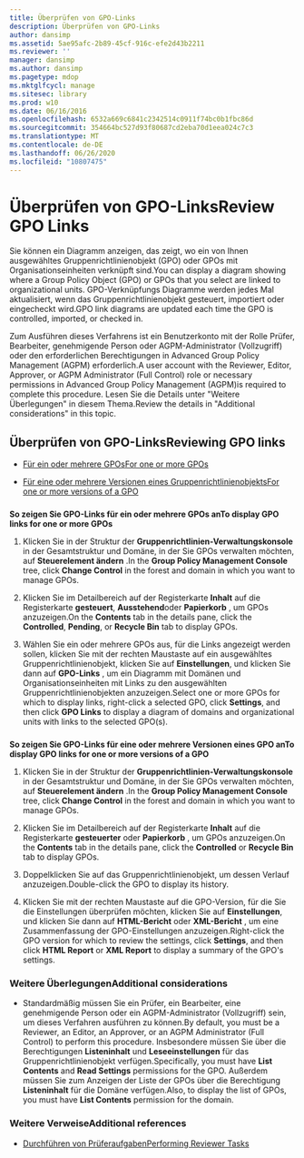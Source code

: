```yaml
---
title: Überprüfen von GPO-Links
description: Überprüfen von GPO-Links
author: dansimp
ms.assetid: 5ae95afc-2b89-45cf-916c-efe2d43b2211
ms.reviewer: ''
manager: dansimp
ms.author: dansimp
ms.pagetype: mdop
ms.mktglfcycl: manage
ms.sitesec: library
ms.prod: w10
ms.date: 06/16/2016
ms.openlocfilehash: 6532a669c6841c2342514c0911f74bc0b1fbc86d
ms.sourcegitcommit: 354664bc527d93f80687cd2eba70d1eea024c7c3
ms.translationtype: MT
ms.contentlocale: de-DE
ms.lasthandoff: 06/26/2020
ms.locfileid: "10807475"
---
```

# <span data-ttu-id="54531-103">Überprüfen von GPO-Links</span><span class="sxs-lookup"><span data-stu-id="54531-103">Review GPO Links</span></span>


<span data-ttu-id="54531-104">Sie können ein Diagramm anzeigen, das zeigt, wo ein von Ihnen ausgewähltes Gruppenrichtlinienobjekt (GPO) oder GPOs mit Organisationseinheiten verknüpft sind.</span><span class="sxs-lookup"><span data-stu-id="54531-104">You can display a diagram showing where a Group Policy Object (GPO) or GPOs that you select are linked to organizational units.</span></span> <span data-ttu-id="54531-105">GPO-Verknüpfungs Diagramme werden jedes Mal aktualisiert, wenn das Gruppenrichtlinienobjekt gesteuert, importiert oder eingecheckt wird.</span><span class="sxs-lookup"><span data-stu-id="54531-105">GPO link diagrams are updated each time the GPO is controlled, imported, or checked in.</span></span>

<span data-ttu-id="54531-106">Zum Ausführen dieses Verfahrens ist ein Benutzerkonto mit der Rolle Prüfer, Bearbeiter, genehmigende Person oder AGPM-Administrator (Vollzugriff) oder den erforderlichen Berechtigungen in Advanced Group Policy Management (AGPM) erforderlich.</span><span class="sxs-lookup"><span data-stu-id="54531-106">A user account with the Reviewer, Editor, Approver, or AGPM Administrator (Full Control) role or necessary permissions in Advanced Group Policy Management (AGPM)is required to complete this procedure.</span></span> <span data-ttu-id="54531-107">Lesen Sie die Details unter "Weitere Überlegungen" in diesem Thema.</span><span class="sxs-lookup"><span data-stu-id="54531-107">Review the details in "Additional considerations" in this topic.</span></span>

## <span data-ttu-id="54531-108">Überprüfen von GPO-Links</span><span class="sxs-lookup"><span data-stu-id="54531-108">Reviewing GPO links</span></span>


-   [<span data-ttu-id="54531-109">Für ein oder mehrere GPOs</span><span class="sxs-lookup"><span data-stu-id="54531-109">For one or more GPOs</span></span>](#bkmk-gpos)

-   [<span data-ttu-id="54531-110">Für eine oder mehrere Versionen eines Gruppenrichtlinienobjekts</span><span class="sxs-lookup"><span data-stu-id="54531-110">For one or more versions of a GPO</span></span>](#bkmk-gpo-versions)

### <a href="" id="bkmk-gpos"></a>

**<span data-ttu-id="54531-111">So zeigen Sie GPO-Links für ein oder mehrere GPOs an</span><span class="sxs-lookup"><span data-stu-id="54531-111">To display GPO links for one or more GPOs</span></span>**

1.  <span data-ttu-id="54531-112">Klicken Sie in der Struktur der **Gruppenrichtlinien-Verwaltungskonsole** in der Gesamtstruktur und Domäne, in der Sie GPOs verwalten möchten, auf **Steuerelement ändern** .</span><span class="sxs-lookup"><span data-stu-id="54531-112">In the **Group Policy Management Console** tree, click **Change Control** in the forest and domain in which you want to manage GPOs.</span></span>

2.  <span data-ttu-id="54531-113">Klicken Sie im Detailbereich auf der Registerkarte **Inhalt** auf die Registerkarte **gesteuert**, **Ausstehend**oder **Papierkorb** , um GPOs anzuzeigen.</span><span class="sxs-lookup"><span data-stu-id="54531-113">On the **Contents** tab in the details pane, click the **Controlled**, **Pending**, or **Recycle Bin** tab to display GPOs.</span></span>

3.  <span data-ttu-id="54531-114">Wählen Sie ein oder mehrere GPOs aus, für die Links angezeigt werden sollen, klicken Sie mit der rechten Maustaste auf ein ausgewähltes Gruppenrichtlinienobjekt, klicken Sie auf **Einstellungen**, und klicken Sie dann auf **GPO-Links** , um ein Diagramm mit Domänen und Organisationseinheiten mit Links zu den ausgewählten Gruppenrichtlinienobjekten anzuzeigen.</span><span class="sxs-lookup"><span data-stu-id="54531-114">Select one or more GPOs for which to display links, right-click a selected GPO, click **Settings**, and then click **GPO Links** to display a diagram of domains and organizational units with links to the selected GPO(s).</span></span>

### <a href="" id="bkmk-gpo-versions"></a>

**<span data-ttu-id="54531-115">So zeigen Sie GPO-Links für eine oder mehrere Versionen eines GPO an</span><span class="sxs-lookup"><span data-stu-id="54531-115">To display GPO links for one or more versions of a GPO</span></span>**

1.  <span data-ttu-id="54531-116">Klicken Sie in der Struktur der **Gruppenrichtlinien-Verwaltungskonsole** in der Gesamtstruktur und Domäne, in der Sie GPOs verwalten möchten, auf **Steuerelement ändern** .</span><span class="sxs-lookup"><span data-stu-id="54531-116">In the **Group Policy Management Console** tree, click **Change Control** in the forest and domain in which you want to manage GPOs.</span></span>

2.  <span data-ttu-id="54531-117">Klicken Sie im Detailbereich auf der Registerkarte **Inhalt** auf die Registerkarte **gesteuerter** oder **Papierkorb** , um GPOs anzuzeigen.</span><span class="sxs-lookup"><span data-stu-id="54531-117">On the **Contents** tab in the details pane, click the **Controlled** or **Recycle Bin** tab to display GPOs.</span></span>

3.  <span data-ttu-id="54531-118">Doppelklicken Sie auf das Gruppenrichtlinienobjekt, um dessen Verlauf anzuzeigen.</span><span class="sxs-lookup"><span data-stu-id="54531-118">Double-click the GPO to display its history.</span></span>

4.  <span data-ttu-id="54531-119">Klicken Sie mit der rechten Maustaste auf die GPO-Version, für die Sie die Einstellungen überprüfen möchten, klicken Sie auf **Einstellungen**, und klicken Sie dann auf **HTML-Bericht** oder **XML-Bericht** , um eine Zusammenfassung der GPO-Einstellungen anzuzeigen.</span><span class="sxs-lookup"><span data-stu-id="54531-119">Right-click the GPO version for which to review the settings, click **Settings**, and then click **HTML Report** or **XML Report** to display a summary of the GPO's settings.</span></span>

### <span data-ttu-id="54531-120">Weitere Überlegungen</span><span class="sxs-lookup"><span data-stu-id="54531-120">Additional considerations</span></span>

-   <span data-ttu-id="54531-121">Standardmäßig müssen Sie ein Prüfer, ein Bearbeiter, eine genehmigende Person oder ein AGPM-Administrator (Vollzugriff) sein, um dieses Verfahren ausführen zu können.</span><span class="sxs-lookup"><span data-stu-id="54531-121">By default, you must be a Reviewer, an Editor, an Approver, or an AGPM Administrator (Full Control) to perform this procedure.</span></span> <span data-ttu-id="54531-122">Insbesondere müssen Sie über die Berechtigungen **Listeninhalt** und **Leseeinstellungen** für das Gruppenrichtlinienobjekt verfügen.</span><span class="sxs-lookup"><span data-stu-id="54531-122">Specifically, you must have **List Contents** and **Read Settings** permissions for the GPO.</span></span> <span data-ttu-id="54531-123">Außerdem müssen Sie zum Anzeigen der Liste der GPOs über die Berechtigung **Listeninhalt** für die Domäne verfügen.</span><span class="sxs-lookup"><span data-stu-id="54531-123">Also, to display the list of GPOs, you must have **List Contents** permission for the domain.</span></span>

### <span data-ttu-id="54531-124">Weitere Verweise</span><span class="sxs-lookup"><span data-stu-id="54531-124">Additional references</span></span>

-   [<span data-ttu-id="54531-125">Durchführen von Prüferaufgaben</span><span class="sxs-lookup"><span data-stu-id="54531-125">Performing Reviewer Tasks</span></span>](performing-reviewer-tasks-agpm30ops.md)

 

 





